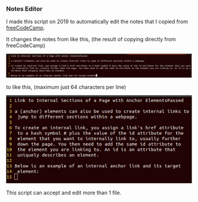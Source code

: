### Notes Editor

I made this script on 2019 to automatically edit the notes that I copied from [freeCodeCamp](https://www.freecodecamp.org/learn/).

It changes the notes from like this, (the result of copying directly from freeCodeCamp)

![before](/images/before.png "before")

to like this, (maximum just 64 characters per line)

![after](/images/after.png "after")


This script can accept and edit more than 1 file.
